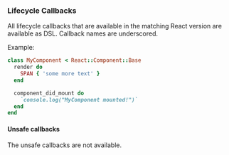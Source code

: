 ### Lifecycle Callbacks

All lifecycle callbacks that are available in the matching React version are available as DSL. Callback names are underscored.

Example:
```ruby
class MyComponent < React::Component::Base
  render do
    SPAN { 'some more text' }
  end

  component_did_mount do
    `console.log("MyComponent mounted!")`
  end
end
```

#### Unsafe callbacks

The unsafe callbacks are not available.
